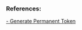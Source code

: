 
### References:
[- Generate Permanent Token](https://www.youtube.com/watch?v=2N_I5y2FKRU&list=PL62tSREI9C-dRA-geWrPbHL1AtT1UZQj4&index=9)
